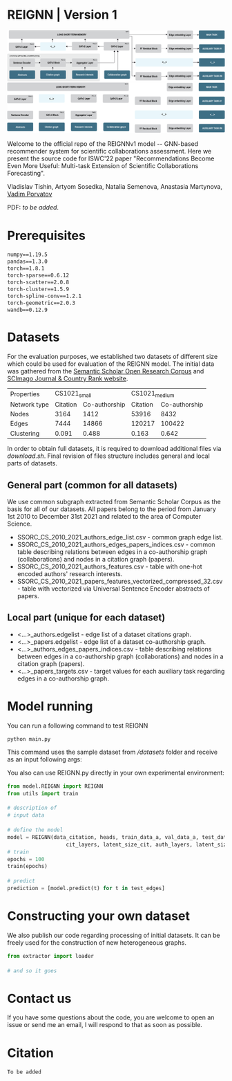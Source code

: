 # REIGNN | Version 1 

![Pipeline_image](model/images/recommender_pipeline_rev4.png#gh-light-mode-only)
![Pipeline_image](model/images/recommender_pipeline_rev4dm.png#gh-dark-mode-only)

Welcome to the official repo of the REIGNNv1 model -- GNN-based recommender system for scientific collaborations assessment. Here we present the source code for ISWC'22 paper "Recommendations Become Even More Useful:
Multi-task Extension of Scientific Collaborations Forecasting".

Vladislav Tishin, Artyom Sosedka, Natalia Semenova, Anastasia Martynova, [Vadim Porvatov](https://www.researchgate.net/profile/Vadim-Porvatov)

PDF: _to be added_.

# Prerequisites

```
numpy==1.19.5
pandas==1.3.0
torch==1.8.1
torch-sparse==0.6.12  
torch-scatter==2.0.8
torch-cluster==1.5.9
torch-spline-conv==1.2.1
torch-geometric==2.0.3
wandb==0.12.9
```

# Datasets

For the evaluation purposes, we established two datasets of different size which could be used for evaluation of the REIGNN model. The initial data was gathered from the [Semantic Scholar Open Research Corpus](https://api.semanticscholar.org/corpus) and [SCImago Journal & Country Rank
website](https://www.scimagojr.com).

<table>
  <tr>
    <td>Properties</td>
    <td colspan="2">CS1021<sub>small</sub></td>
    <td colspan="2">CS1021<sub>medium</sub></td>
  </tr>
  <tr>
    <td>Network type</td>
    <td>Citation</td>
    <td>Co-authorship</td>
    <td>Citation</td>
    <td>Co-authorship</td>
  </tr>
  
  <tr>
    <td>Nodes</td>
    <td>3164</td>
    <td>1412</td>
    <td>53916</td>
    <td>8432</td>
  </tr>
  
  <tr>
    <td>Edges</td>
    <td>7444</td>
    <td>14866</td>
    <td>120217</td>
    <td>100422</td>
  </tr>
 
  <tr>
    <td>Clustering</td>
    <td>0.091</td>
    <td>0.488</td>
    <td>0.163</td>
    <td>0.642</td>
  </tr>
</table>

In order to obtain full datasets, it is required to download additional files via _download.sh_. Final revision of files structure includes general and local parts of datasets.

## General part (common for all datasets)
We use common subgraph extracted from Semantic Scholar Corpus as the basis for all of our datasets. All papers belong to the period from January 1st 2010 to December 31st 2021 and related to the area of Computer Science. 

- SSORC_CS_2010_2021_authors_edge_list.csv - common graph edge list.
- SSORC_CS_2010_2021_authors_edges_papers_indices.csv - common table describing relations between edges in a co-authorship graph (collaborations) and nodes in a citation graph (papers).  
- SSORC_CS_2010_2021_authors_features.csv - table with one-hot encoded authors' research interests.
- SSORC_CS_2010_2021_papers_features_vectorized_compressed_32.csv - table with vectorized via Universal Sentence Encoder abstracts of papers.

## Local part (unique for each dataset)
- <...>_authors.edgelist - edge list of a dataset citations graph.
- <...>_papers.edgelist - edge list of a dataset co-authorship graph.
- <...>_authors_edges_papers_indices.csv - table describing relations between edges in a co-authorship graph (collaborations) and nodes in a citation graph (papers).  
- <...>_papers_targets.csv - target values for each auxiliary task regarding edges in a co-authorship graph.


# Model running

You can run a following command to test REIGNN

```
python main.py
```

This command uses the sample dataset from _/datasets_ folder and receive as an input following args: 

You also can use REIGNN.py directly in your own experimental environment:


```python
from model.REIGNN import REIGNN
from utils import train

# description of
# input data

# define the model
model = REIGNN(data_citation, heads, train_data_a, val_data_a, test_data_a, authors_to_papers, 
                   cit_layers, latent_size_cit, auth_layers, latent_size_auth, link_size)
# train
epochs = 100
train(epochs)

# predict
prediction = [model.predict(t) for t in test_edges]
```

# Constructing your own dataset

We also publish our code regarding processing of initial datasets. It can be freely used for the construction of new heterogeneous graphs.

```python
from extractor import loader

# and so it goes

```

# Contact us

If you have some questions about the code, you are welcome to open an issue or send me an email, I will respond to that as soon as possible.

# Citation

```
To be added
```

